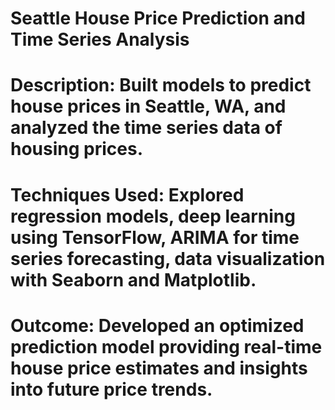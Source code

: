 # Seattle House Price Prediction and Time Series Analysis
# Description: Built models to predict house prices in Seattle, WA, and analyzed the time series data of housing prices.
# Techniques Used: Explored regression models, deep learning using TensorFlow, ARIMA for time series forecasting, data visualization with Seaborn and Matplotlib.
# Outcome: Developed an optimized prediction model providing real-time house price estimates and insights into future price trends.
